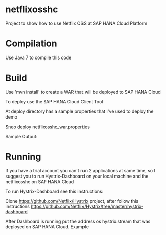 netflixosshc
============

Project to show how to use Netflix OSS at SAP HANA Cloud Platform

Compilation
============
Use Java 7 to compile this code

Build
============
Use 'mvn install' to create a WAR that will be deployed to SAP HANA Cloud

To deploy use the SAP HANA Cloud Client Tool

At deploy directory has a sample properties that I've used to deploy the demo

$neo deploy netflixosshc_war.properties

Sample Output:



Running
=============
If you have a trial account you can't run 2 applications at same time, so I suggest you to run Hystrix-Dashboard on your local machine and the netflixosshc on SAP HANA Cloud

To run Hystrix-Dashboard see this instructions:

Clone https://github.com/Netflix/Hystrix project, after follow this instructions https://github.com/Netflix/Hystrix/tree/master/hystrix-dashboard

After Dashboard is running put the address os hystrix.stream that was deployed on SAP HANA Cloud. Example 

